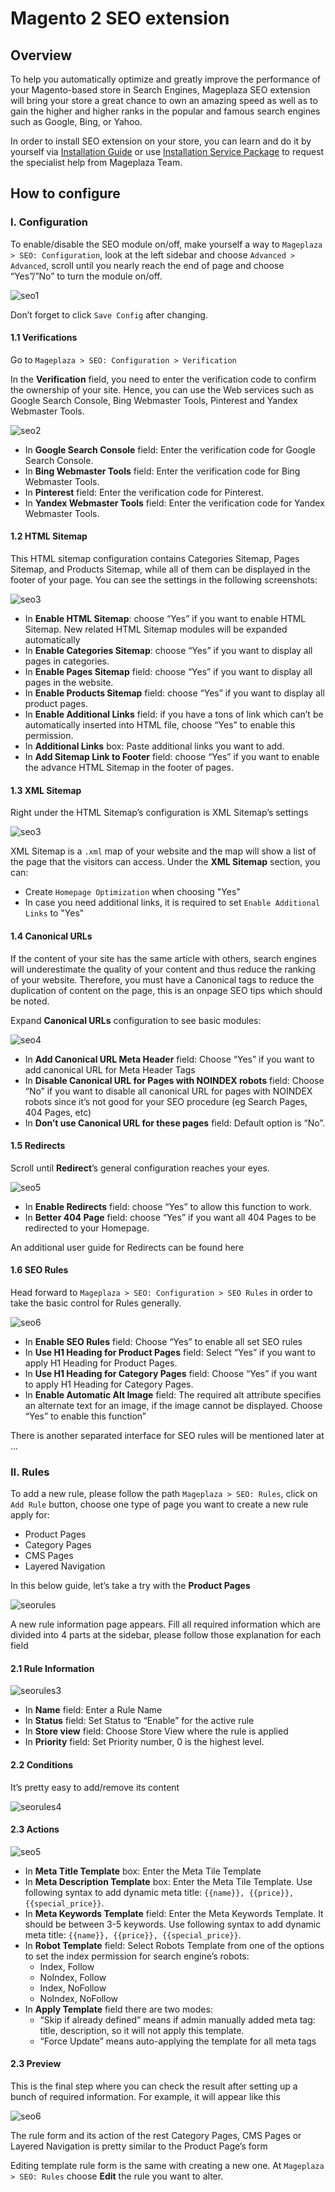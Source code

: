 # Magento 2 SEO extension

## Overview
To help you automatically optimize and greatly improve the performance of your Magento-based store in Search Engines, Mageplaza SEO extension will bring your store a great chance to own an amazing speed as well as to gain the higher and higher ranks in the popular and famous search engines such as Google, Bing, or Yahoo.    

In order to install SEO extension on your store, you can learn and do it by yourself via [Installation Guide](https://www.mageplaza.com/install-magento-2-extension/) or use [Installation Service Package](https://www.mageplaza.com/magento-2-installation-services/) to request the specialist help from Mageplaza Team.


## How to configure

### I. Configuration
To enable/disable the SEO module on/off, make yourself a way to ``Mageplaza > SEO: Configuration``, look at the left sidebar and choose ``Advanced > Advanced``, scroll until you nearly reach the end of page and choose “Yes”/”No” to turn the module on/off.

![seo1](https://i.imgur.com/yqv9eXw.gif)

Don’t forget to click ``Save Config`` after changing.

#### 1.1 Verifications
Go to ``Mageplaza > SEO: Configuration > Verification``

In the **Verification** field, you need to enter the verification code to confirm the ownership of your site. Hence, you can use the Web services such as Google Search Console, Bing Webmaster Tools, Pinterest and Yandex Webmaster Tools.

![seo2](https://i.imgur.com/DNu7Rba.png)

* In **Google Search Console** field: Enter the verification code for Google Search Console.
* In **Bing Webmaster Tools** field: Enter the verification code for Bing Webmaster Tools.
* In **Pinterest** field: Enter the verification code for Pinterest.
* In **Yandex Webmaster Tools** field: Enter the verification code for Yandex Webmaster Tools.

#### 1.2 HTML Sitemap
This HTML sitemap configuration contains Categories Sitemap, Pages Sitemap, and Products Sitemap, while all of them can be displayed in the footer of your page. You can see the settings in the following screenshots:

![seo3](https://i.imgur.com/cmRrPR9.jpg)

* In **Enable HTML Sitemap**: choose “Yes” if you want to enable HTML Sitemap. New related HTML Sitemap modules will be expanded automatically
* In **Enable Categories Sitemap**: choose “Yes” if you want to display all pages in categories.
* In **Enable Pages Sitemap** field:  choose “Yes” if you want to display all pages in the website.
* In **Enable Products Sitemap** field: choose “Yes” if you want to display all product pages.
* In **Enable Additional Links** field: if you have a tons of link which can’t be automatically inserted into HTML file, choose “Yes” to enable this permission.
* In **Additional Links** box: Paste additional links you want to add.
* In **Add Sitemap Link to Footer** field: choose “Yes” if you want to enable the advance HTML Sitemap in the footer of pages.

#### 1.3 XML Sitemap
Right under the HTML Sitemap’s configuration is XML Sitemap’s settings

![seo3](https://i.imgur.com/CtlcZHQ.png)

XML Sitemap is a ``.xml`` map of your website and the map will show a list of the page that the visitors can access. Under the **XML Sitemap** section, you can:

* Create `Homepage Optimization` when choosing "Yes"
* In case you need additional links, it is required to set `Enable Additional Links` to "Yes"

#### 1.4 Canonical URLs
If the content of your site has the same article with others, search engines will underestimate the quality of your content and thus reduce the ranking of your website. Therefore, you must have a Canonical tags to reduce the duplication of content on the page, this is an onpage SEO tips which should be noted.

Expand **Canonical URLs** configuration to see basic modules:

![seo4](https://i.imgur.com/JaBXSnr.jpg)

* In **Add Canonical URL Meta Header** field: Choose “Yes” if you want to add canonical URL for Meta Header Tags
* In **Disable Canonical URL for Pages with NOINDEX robots** field: Choose “No” if you want to disable all canonical URL for pages with NOINDEX robots since it’s not good for your SEO procedure (eg Search Pages, 404 Pages, etc)
* In **Don’t use Canonical URL for these pages** field: Default option is “No”. 

#### 1.5 Redirects
Scroll until **Redirect**’s general configuration reaches your eyes.

![seo5](https://i.imgur.com/oP8H7hC.jpg)

* In **Enable Redirects** field: choose “Yes” to allow this function to work.
* In **Better 404 Page** field: choose “Yes” if you want all 404 Pages to be redirected to your Homepage.

An additional user guide for Redirects can be found here 

#### 1.6 SEO Rules
Head forward to ``Mageplaza > SEO: Configuration > SEO Rules`` in order to take the basic control for Rules generally.

![seo6](https://i.imgur.com/igYOR62.jpg)

* In **Enable SEO Rules** field: Choose “Yes” to enable all set SEO rules
* In **Use H1 Heading for Product Pages** field: Select “Yes” if you want to apply H1 Heading for Product Pages.
* In **Use H1 Heading for Category Pages** field: Choose “Yes” if you want to apply H1 Heading for Category Pages.
* In **Enable Automatic Alt Image** field: The required alt attribute specifies an alternate text for an image, if the image cannot be displayed. Choose “Yes” to enable this function”

There is another separated interface for SEO rules will be mentioned later at ...

### II. Rules
To add a new rule, please follow the path ``Mageplaza > SEO: Rules``, click on ``Add Rule`` button, choose one type of page you want to create a new rule apply for:

* Product Pages
* Category Pages
* CMS Pages
* Layered Navigation 

In this below guide, let’s take a try with the **Product Pages**

![seorules](https://i.imgur.com/I21MAGZ.gif)

A new rule information page appears. Fill all required information which are divided into 4 parts at the sidebar, please follow those explanation for each field 

#### 2.1 Rule Information 

![seorules3](https://i.imgur.com/kYi9UcX.jpg)

* In **Name** field: Enter a Rule Name
* In **Status** field: Set Status to “Enable” for the active rule
* In **Store view** field: Choose Store View where the rule is applied
* In **Priority** field: Set Priority number, 0 is the highest level.

#### 2.2 Conditions

It’s pretty easy to add/remove its content

![seorules4](https://i.imgur.com/lq7XKY8.gif)

#### 2.3 Actions

![seo5](https://i.imgur.com/VpRSaln.jpg)

* In **Meta Title Template** box: Enter the Meta Tile Template
* In **Meta Description Template** box: Enter the Meta Tile Template. Use following syntax to add dynamic meta title: ``{{name}}, {{price}}, {{special_price}}``.
* In **Meta Keywords Template** field: Enter the Meta Keywords Template. It should be between 3-5 keywords. Use following syntax to add dynamic meta title: ``{{name}}, {{price}}, {{special_price}}``.
* In **Robot Template** field: Select Robots Template from one of the options to set the index permission for search engine’s robots:
  * Index, Follow
  * NoIndex, Follow
  * Index, NoFollow
  * NoIndex, NoFollow
* In **Apply Template** field there are two modes:
  * “Skip if already defined” means if admin manually added meta tag: title, description, so it will not apply this template.
  * “Force Update” means auto-applying the template for all meta tags

#### 2.3 Preview
This is the final step where you can check the result after setting up a bunch of required information. For example, it will appear like this

![seo6](https://i.imgur.com/LnsJHmb.jpg)


The rule form and its action of the rest Category Pages, CMS Pages or Layered Navigation is pretty similar to the Product Page’s form

Editing template rule form is the same with creating a new one. At ``Mageplaza > SEO: Rules`` choose **Edit** the rule you want to alter.



